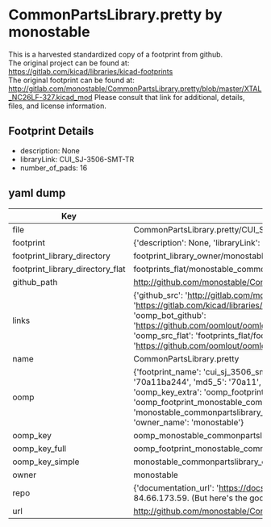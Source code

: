 # CommonPartsLibrary.pretty by monostable  
This is a harvested standardized copy of a footprint from github.  
The original project can be found at:  
https://gitlab.com/kicad/libraries/kicad-footprints  
The original footprint can be found at:
http://gitlab.com/monostable/CommonPartsLibrary.pretty/blob/master/XTAL_NC26LF-327.kicad_mod
Please consult that link for additional, details, files, and license information.  
## Footprint Details
* description: None  
* libraryLink: CUI_SJ-3506-SMT-TR  
* number_of_pads: 16  
## yaml dump  
| Key | Value |  
| --- | --- |  
| file | CommonPartsLibrary.pretty/CUI_SJ-3506-SMT-TR.kicad_mod |  
| footprint | {'description': None, 'libraryLink': 'CUI_SJ-3506-SMT-TR', 'number_of_pads': 16} |  
| footprint_library_directory | footprint_library_owner/monostable_CommonPartsLibrary.pretty |  
| footprint_library_directory_flat | footprints_flat/monostable_commonpartslibrary_cui_sj_3506_smt_tr/working |  
| github_path | http://github.com/monostable/CommonPartsLibrary.pretty/blob/master/CUI_SJ-3506-SMT-TR.kicad_mod |  
| links | {'github_src': 'http://gitlab.com/monostable/CommonPartsLibrary.pretty/blob/master/XTAL_NC26LF-327.kicad_mod', 'github_src_repo': 'https://gitlab.com/kicad/libraries/kicad-footprints', 'oomp_bot': 'footprints/monostable_commonpartslibrary_cui_sj_3506_smt_tr/working', 'oomp_bot_github': 'https://github.com/oomlout/oomlout_oomp_footprint_bot/tree/main/footprints/monostable_commonpartslibrary_cui_sj_3506_smt_tr/working', 'oomp_src_flat': 'footprints_flat/footprints_flat/monostable_commonpartslibrary_cui_sj_3506_smt_tr/working', 'oomp_src_flat_github': 'https://github.com/oomlout/oomlout_oomp_footprint_src/tree/main/footprints_flat/monostable_commonpartslibrary_cui_sj_3506_smt_tr/working'} |  
| name | CommonPartsLibrary.pretty |  
| oomp | {'footprint_name': 'cui_sj_3506_smt_tr', 'library_name': 'commonpartslibrary', 'md5': '70a11ba24426b29587f1c684875c706f', 'md5_10': '70a11ba244', 'md5_5': '70a11', 'md5_6': '70a11b', 'oomp_key': 'oomp_monostable_commonpartslibrary_cui_sj_3506_smt_tr', 'oomp_key_extra': 'oomp_footprint_monostable_commonpartslibrary_cui_sj_3506_smt_tr', 'oomp_key_full': 'oomp_footprint_monostable_commonpartslibrary_cui_sj_3506_smt_tr_70a11b', 'oomp_key_simple': 'monostable_commonpartslibrary_cui_sj_3506_smt_tr', 'original_filename': 'CommonPartsLibrary.pretty/CUI_SJ-3506-SMT-TR.kicad_mod', 'owner_name': 'monostable'} |  
| oomp_key | oomp_monostable_commonpartslibrary_cui_sj_3506_smt_tr |  
| oomp_key_full | oomp_footprint_monostable_commonpartslibrary_cui_sj_3506_smt_tr |  
| oomp_key_simple | monostable_commonpartslibrary_cui_sj_3506_smt_tr |  
| owner | monostable |  
| repo | {'documentation_url': 'https://docs.github.com/rest/overview/resources-in-the-rest-api#rate-limiting', 'message': "API rate limit exceeded for 84.66.173.59. (But here's the good news: Authenticated requests get a higher rate limit. Check out the documentation for more details.)"} |  
| url | http://github.com/monostable/CommonPartsLibrary.pretty |  

